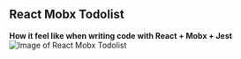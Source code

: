 ## React Mobx Todolist

**How it feel like when writing code with React + Mobx + Jest**
![Image of React Mobx Todolist](https://media.giphy.com/media/wEgs1cd7vDTt6/giphy.gif)

